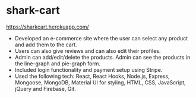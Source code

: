# shark-cart

https://sharkcart.herokuapp.com/

- Developed an e-commerce site where the user can select any product and add them to the cart.
- Users can also give reviews and can also edit their profiles.
- Admin can add/edit/delete the products. Admin can see the products in the line-graph and pie-graph form.
- Included login functionality and payment setup using Stripe.
- Used the following tech: React, React Hooks, Node.js, Express, Mongoose, MongoDB, Material UI for styling, HTML, CSS, JavaScript, jQuery and Firebase, Git.

